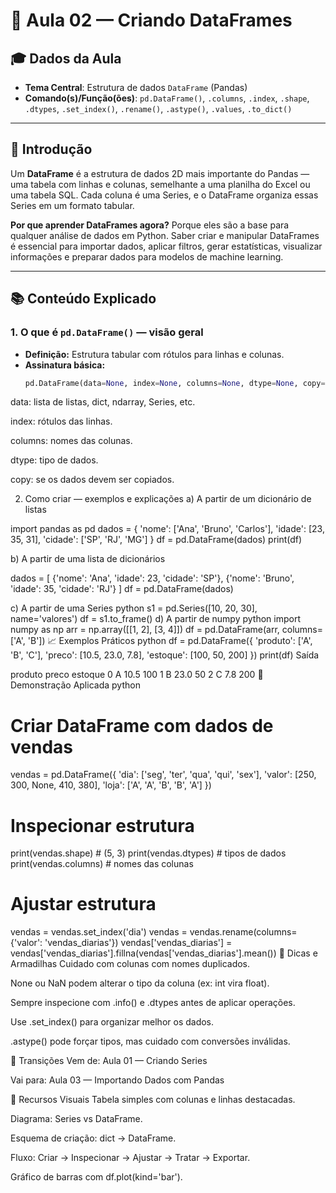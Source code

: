 # 🧠 Aula 02 — Criando DataFrames

## 🎓 Dados da Aula
- **Tema Central**: Estrutura de dados `DataFrame` (Pandas)
- **Comando(s)/Função(ões)**: `pd.DataFrame()`, `.columns`, `.index`, `.shape`, `.dtypes`, `.set_index()`, `.rename()`, `.astype()`, `.values`, `.to_dict()`

---

## 📍 Introdução

Um **DataFrame** é a estrutura de dados 2D mais importante do Pandas — uma tabela com linhas e colunas, semelhante a uma planilha do Excel ou uma tabela SQL. Cada coluna é uma Series, e o DataFrame organiza essas Series em um formato tabular.

**Por que aprender DataFrames agora?** Porque eles são a base para qualquer análise de dados em Python. Saber criar e manipular DataFrames é essencial para importar dados, aplicar filtros, gerar estatísticas, visualizar informações e preparar dados para modelos de machine learning.

---

## 📚 Conteúdo Explicado

### 1. O que é `pd.DataFrame()` — visão geral
- **Definição:** Estrutura tabular com rótulos para linhas e colunas.
- **Assinatura básica:**  
  ```python
  pd.DataFrame(data=None, index=None, columns=None, dtype=None, copy=False)

data: lista de listas, dict, ndarray, Series, etc.

index: rótulos das linhas.

columns: nomes das colunas.

dtype: tipo de dados.

copy: se os dados devem ser copiados.

2. Como criar — exemplos e explicações
a) A partir de um dicionário de listas

import pandas as pd
dados = {
    'nome': ['Ana', 'Bruno', 'Carlos'],
    'idade': [23, 35, 31],
    'cidade': ['SP', 'RJ', 'MG']
}
df = pd.DataFrame(dados)
print(df)

b) A partir de uma lista de dicionários

dados = [
    {'nome': 'Ana', 'idade': 23, 'cidade': 'SP'},
    {'nome': 'Bruno', 'idade': 35, 'cidade': 'RJ'}
]
df = pd.DataFrame(dados)

c) A partir de uma Series
python
s1 = pd.Series([10, 20, 30], name='valores')
df = s1.to_frame()
d) A partir de numpy
python
import numpy as np
arr = np.array([[1, 2], [3, 4]])
df = pd.DataFrame(arr, columns=['A', 'B'])
📈 Exemplos Práticos
python
df = pd.DataFrame({
    'produto': ['A', 'B', 'C'],
    'preco': [10.5, 23.0, 7.8],
    'estoque': [100, 50, 200]
})
print(df)
Saída

  produto  preco  estoque
0       A   10.5      100
1       B   23.0       50
2       C    7.8      200
🧪 Demonstração Aplicada
python
# Criar DataFrame com dados de vendas
vendas = pd.DataFrame({
    'dia': ['seg', 'ter', 'qua', 'qui', 'sex'],
    'valor': [250, 300, None, 410, 380],
    'loja': ['A', 'A', 'B', 'B', 'A']
})

# Inspecionar estrutura
print(vendas.shape)       # (5, 3)
print(vendas.dtypes)      # tipos de dados
print(vendas.columns)     # nomes das colunas

# Ajustar estrutura
vendas = vendas.set_index('dia')
vendas = vendas.rename(columns={'valor': 'vendas_diarias'})
vendas['vendas_diarias'] = vendas['vendas_diarias'].fillna(vendas['vendas_diarias'].mean())
📎 Dicas e Armadilhas
Cuidado com colunas com nomes duplicados.

None ou NaN podem alterar o tipo da coluna (ex: int vira float).

Sempre inspecione com .info() e .dtypes antes de aplicar operações.

Use .set_index() para organizar melhor os dados.

.astype() pode forçar tipos, mas cuidado com conversões inválidas.

🔄 Transições
Vem de: Aula 01 — Criando Series

Vai para: Aula 03 — Importando Dados com Pandas

🎨 Recursos Visuais
Tabela simples com colunas e linhas destacadas.

Diagrama: Series vs DataFrame.

Esquema de criação: dict → DataFrame.

Fluxo: Criar → Inspecionar → Ajustar → Tratar → Exportar.

Gráfico de barras com df.plot(kind='bar').